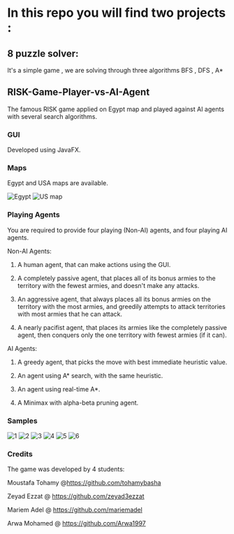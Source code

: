 # In this repo you will find two projects :

## 8 puzzle solver:

It's a simple game , we are solving through three algorithms BFS , DFS , A*








## RISK-Game-Player-vs-AI-Agent
The famous RISK game applied on Egypt map and played against AI agents with several search algorithms.

### GUI 
Developed using JavaFX.


### Maps
Egypt and USA maps are available.

![Egypt](https://user-images.githubusercontent.com/27583722/82118833-ff670500-9779-11ea-8bfe-27cc7fdd62dd.png)
![US map](https://user-images.githubusercontent.com/27583722/82118834-00983200-977a-11ea-9632-e64d5205aacb.png)

### Playing Agents
You are required to provide four playing (Non-AI) agents, and four playing AI agents.

Non-AI Agents:

1. A human agent, that can make actions using the GUI.

2. A completely passive agent, that places all of its bonus armies to the territory with
the fewest armies, and doesn't make any attacks.

3. An aggressive agent, that always places all its bonus armies on the territory with
the most armies, and greedily attempts to attack territories with most armies that
he can attack.

4. A nearly pacifist agent, that places its armies like the completely passive agent, then
conquers only the one territory with fewest armies (if it can).

AI Agents:

1. A greedy agent, that picks the move with best immediate heuristic value.

2. An agent using A* search, with the same heuristic.

3. An agent using real-time A*.

4. A Minimax with alpha-beta pruning agent.


### Samples
![1](https://user-images.githubusercontent.com/27583722/82118851-160d5c00-977a-11ea-9a1f-7d6ea9338e7b.png)
![2](https://user-images.githubusercontent.com/27583722/82118860-21608780-977a-11ea-920d-ee20c2b08b44.png)
![3](https://user-images.githubusercontent.com/27583722/82118864-2c1b1c80-977a-11ea-800d-c8407f990948.png)
![4](https://user-images.githubusercontent.com/27583722/82118872-363d1b00-977a-11ea-846f-236dc26c0ece.png)
![5](https://user-images.githubusercontent.com/27583722/82118874-3fc68300-977a-11ea-86fe-af2ca6dbd7fa.png)
![6](https://user-images.githubusercontent.com/27583722/82118878-448b3700-977a-11ea-8698-e43dfd5db581.png)

### Credits
The game was developed by 4 students:

Moustafa Tohamy @https://github.com/tohamybasha

Zeyad Ezzat @ https://github.com/zeyad3ezzat

Mariem Adel @ https://github.com/mariemadel

Arwa Mohamed @ https://github.com/Arwa1997

